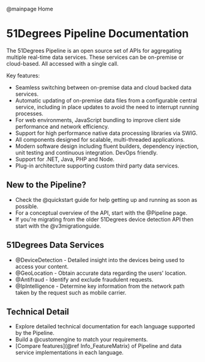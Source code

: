 @mainpage Home

# 51Degrees Pipeline Documentation

The 51Degrees Pipeline is an open source set of APIs for aggregating multiple real-time data services.
These services can be on-premise or cloud-based. All accessed with a single call.

Key features:

- Seamless switching between on-premise data and cloud backed data services.
- Automatic updating of on-premise data files from a configurable central service, including in place updates to avoid the
need to interrupt running processes.
- For web environments, JavaScript bundling to improve client side performance and network efficiency.
- Support for high performance native data processing libraries via SWIG.
- All components designed for scalable, multi-threaded applications.
- Modern software design including fluent builders, dependency injection, unit testing and continuous integration. DevOps friendly.
- Support for .NET, Java, PHP and Node.
- Plug-in architecture supporting custom third party data services.

## New to the Pipeline?

* Check the @quickstart guide for help getting up and running as soon as possible.
* For a conceptual overview of the API, start with the @Pipeline page. 
* If you're migrating from the older 51Degrees device detection API then start with the @v3migrationguide.

## 51Degrees Data Services

* @DeviceDetection - Detailed insight into the devices being used to access your content.
* @GeoLocation - Obtain accurate data regarding the users' location.
* @Antifraud - Identify and exclude fraudulent requests.
* @IpIntelligence - Determine key information from the network path taken by the request such as mobile carrier.

## Technical Detail

* Explore detailed technical documentation for each language supported by the Pipeline.
* Build a @customengine to match your requirements.
* [Compare features](@ref Info_FeatureMatrix) of Pipeline and data service implementations in each language.

